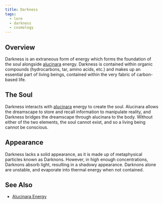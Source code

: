 ```yaml
---
title: Darkness
tags:
  - lore
  - darkness
  - cosmology
---
```

## Overview
Darkness is an extraneous form of energy which forms the foundation of the soul alongside [alucinara](cosmology/alucinara.md) energy. Darkness is contained within organic compounds (hydrocarbons, tar, amino acids, etc.) and makes up an essential part of living beings, contained within the very fabric of carbon-based life.
## The Soul
Darkness interacts with [alucinara](cosmology/alucinara.md) energy to create the soul. Alucinara allows the dreamscape to store and recall information to manipulate reality, and Darkness bridges the dreamscape through alucinara to the body. Without either of the two elements, the soul cannot exist, and so a living being cannot be conscious.
## Appearance
Darkness lacks a solid appearance, as it is made up of metaphysical particles known as Darknons. However, in high enough concentrations, Darknons absorb light, resulting in a shadowy appearance. Darknons alone are unstable, and evaporate into thermal energy when not contained.
## See Also
- [Alucinara Energy](cosmology/alucinara.md)